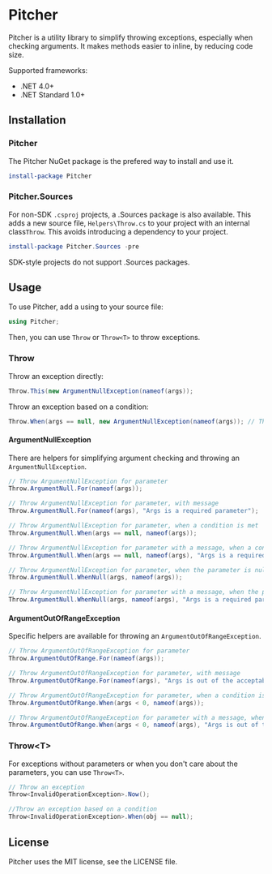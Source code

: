 # Pitcher

Pitcher is a utility library to simplify throwing exceptions, especially when checking arguments. It makes methods easier to inline, by reducing code size.

Supported frameworks:

* .NET 4.0+
* .NET Standard 1.0+

## Installation


### Pitcher

The Pitcher NuGet package is the prefered way to install and use it.

```powershell
install-package Pitcher
```

### Pitcher.Sources

For non-SDK `.csproj` projects, a .Sources package is also available. This adds a new source file, `Helpers\Throw.cs` to your project with an internal class`Throw`. This avoids introducing a dependency to your project.

```powershell
install-package Pitcher.Sources -pre
```

SDK-style projects do not support .Sources packages.

## Usage

To use Pitcher, add a using to your source file:

```csharp
using Pitcher;
```

Then, you can use `Throw` or `Throw<T>` to throw exceptions.

### Throw

Throw an exception directly:
```csharp
Throw.This(new ArgumentNullException(nameof(args));
```

Throw an exception based on a condition:
```csharp
Throw.When(args == null, new ArgumentNullException(nameof(args)); // This will always allocate the exception
```

#### ArgumentNullException

There are helpers for simplifying argument checking and throwing an `ArgumentNullException`.

```csharp
// Throw ArgumentNullException for parameter
Throw.ArgumentNull.For(nameof(args));

// Throw ArgumentNullException for parameter, with message
Throw.ArgumentNull.For(nameof(args), "Args is a required parameter");

// Throw ArgumentNullException for parameter, when a condition is met
Throw.ArgumentNull.When(args == null, nameof(args));

// Throw ArgumentNullException for parameter with a message, when a condition is met
Throw.ArgumentNull.When(args == null, nameof(args), "Args is a required parameter");

// Throw ArgumentNullException for parameter, when the parameter is null
Throw.ArgumentNull.WhenNull(args, nameof(args));

// Throw ArgumentNullException for parameter with a message, when the parameter is null
Throw.ArgumentNull.WhenNull(args, nameof(args), "Args is a required parameter");
```

#### ArgumentOutOfRangeException

Specific helpers are available for throwing an `ArgumentOutOfRangeException`.

```csharp
// Throw ArgumentOutOfRangeException for parameter
Throw.ArgumentOutOfRange.For(nameof(args));

// Throw ArgumentOutOfRangeException for parameter, with message
Throw.ArgumentOutOfRange.For(nameof(args), "Args is out of the acceptable range");

// Throw ArgumentOutOfRangeException for parameter, when a condition is met
Throw.ArgumentOutOfRange.When(args < 0, nameof(args));

// Throw ArgumentOutOfRangeException for parameter with a message, when a condition is met
Throw.ArgumentOutOfRange.When(args < 0, nameof(args), "Args is out of the acceptable range");

```

### Throw&lt;T&gt;

For exceptions without parameters or when you don't care about the parameters, you can use `Throw<T>`.

```csharp
// Throw an exception
Throw<InvalidOperationException>.Now();

//Throw an exception based on a condition
Throw<InvalidOperationException>.When(obj == null);
```

## License

Pitcher uses the MIT license, see the LICENSE file.